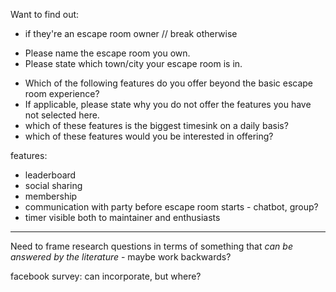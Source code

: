 Want to find out:
- if they're an escape room owner // break otherwise
* Please name the escape room you own.
* Please state which town/city your escape room is in.
- Which of the following features do you offer beyond the basic escape room experience?
- If applicable, please state why you do not offer the features you have not selected here.
- which of these features is the biggest timesink on a daily basis?
- which of these features would you be interested in offering?

features:
- leaderboard
- social sharing
- membership
- communication with party before escape room starts - chatbot, group?
- timer visible both to maintainer and enthusiasts

---

Need to frame research questions in terms of something that *can be answered by the literature* - maybe work backwards?

facebook survey: can incorporate, but where?
